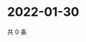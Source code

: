 # 2022-01-30

共 0 条

<!-- BEGIN WEIBO -->
<!-- 最后更新时间 Sun Jan 30 2022 08:16:02 GMT+0800 (China Standard Time) -->

<!-- END WEIBO -->
